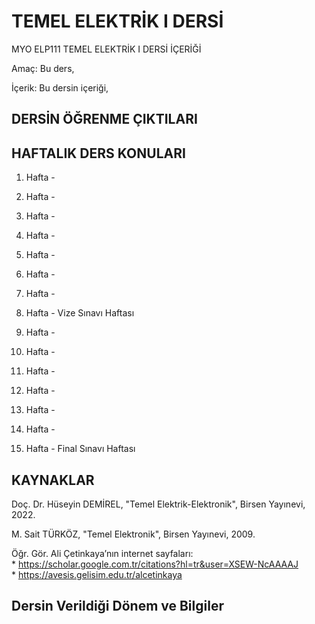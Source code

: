 # TEMEL ELEKTRİK I DERSİ

MYO ELP111 TEMEL ELEKTRİK I DERSİ İÇERİĞİ

Amaç: Bu ders,

İçerik:  Bu dersin içeriği, 

## DERSİN ÖĞRENME ÇIKTILARI


## HAFTALIK DERS KONULARI

1. Hafta - 

2. Hafta -

3. Hafta -

4. Hafta - 

5. Hafta - 

6. Hafta - 

7. Hafta -

8. Hafta - Vize Sınavı Haftası

9. Hafta -

10. Hafta -

11. Hafta - 

12. Hafta -

13. Hafta -

14. Hafta -

15. Hafta - Final Sınavı Haftası

## KAYNAKLAR

Doç. Dr. Hüseyin DEMİREL, "Temel Elektrik-Elektronik", Birsen Yayınevi, 2022.

M. Sait TÜRKÖZ, "Temel Elektronik", Birsen Yayınevi, 2009.

Öğr. Gör. Ali Çetinkaya’nın internet sayfaları:    
    * https://scholar.google.com.tr/citations?hl=tr&user=XSEW-NcAAAAJ      
    * https://avesis.gelisim.edu.tr/alcetinkaya       

## Dersin Verildiği Dönem ve Bilgiler       


